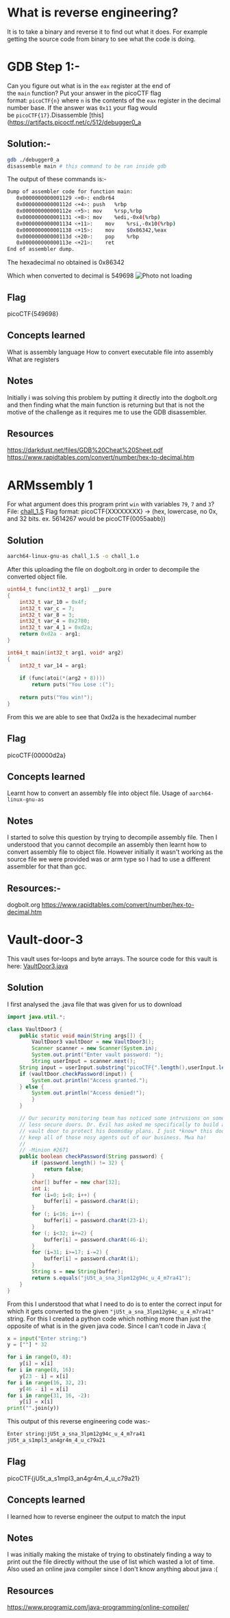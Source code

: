 
# What is reverse engineering?

It is to take a binary and reverse it to find out what it does. For example getting the source code from binary to see what the code is doing. 


# GDB Step 1:-

Can you figure out what is in the `eax` register at the end of the `main` function? Put your answer in the picoCTF flag format: `picoCTF{n}` where `n` is the contents of the `eax` register in the decimal number base. If the answer was `0x11` your flag would be `picoCTF{17}`.Disassemble [this](https://artifacts.picoctf.net/c/512/debugger0_a


## Solution:- 

```bash
gdb ./debugger0_a
disassemble main # this command to be ran inside gdb
```

The output of these commands is:-

```bash
Dump of assembler code for function main:
   0x0000000000001129 <+0>:	endbr64
   0x000000000000112d <+4>:	push   %rbp
   0x000000000000112e <+5>:	mov    %rsp,%rbp
   0x0000000000001131 <+8>:	mov    %edi,-0x4(%rbp)
   0x0000000000001134 <+11>:	mov    %rsi,-0x10(%rbp)
   0x0000000000001138 <+15>:	mov    $0x86342,%eax
   0x000000000000113d <+20>:	pop    %rbp
   0x000000000000113e <+21>:	ret
End of assembler dump.

```

The hexadecimal no obtained is 0x86342

Which when converted to decimal is 549698
![Photo not loading](Screenshots/Pasted%20image%2020251024122433.png)



## Flag

picoCTF{549698}

## Concepts learned

What is assembly language
How to convert executable file into assembly
What are registers 

## Notes

Initially i was solving this problem by putting it directly into the dogbolt.org and then finding what the main function is returning but that is not the motive of the challenge as it requires me to use the GDB disassembler. 

## Resources

https://darkdust.net/files/GDB%20Cheat%20Sheet.pdf 
https://www.rapidtables.com/convert/number/hex-to-decimal.htm


# ARMssembly 1

For what argument does this program print `win` with variables `79`, `7` and `3`? File: [chall_1.S](https://mercury.picoctf.net/static/eee77057c05086ff8bc47748cb1657ff/chall_1.S) Flag format: picoCTF{XXXXXXXX} -> (hex, lowercase, no 0x, and 32 bits. ex. 5614267 would be picoCTF{0055aabb})


## Solution

```bash
aarch64-linux-gnu-as chall_1.S -o chall_1.o
```

After this uploading the file on dogbolt.org in order to decompile the converted object file.

```c
uint64_t func(int32_t arg1) __pure
{
    int32_t var_10 = 0x4f;
    int32_t var_c = 7;
    int32_t var_8 = 3;
    int32_t var_4 = 0x2780;
    int32_t var_4_1 = 0xd2a;
    return 0xd2a - arg1;
}

int64_t main(int32_t arg1, void* arg2)
{
    int32_t var_14 = arg1;
    
    if (func(atoi(*(arg2 + 8))))
        return puts("You Lose :(");
    
    return puts("You win!");
}
```

From this we are able to see that 0xd2a is the hexadecimal number


## Flag

picoCTF{00000d2a}

## Concepts learned

Learnt how to convert an assembly file into object file. 
Usage of `aarch64-linux-gnu-as`

## Notes

I started to solve this question by trying to decompile assembly file. Then I understood that you cannot decompile an assembly then learnt how to convert assembly file to object file. However initially it wasn't working as the source file we were provided was or arm type so I had to use a different assembler for that than gcc. 

## Resources:-


dogbolt.org
https://www.rapidtables.com/convert/number/hex-to-decimal.htm


# Vault-door-3

This vault uses for-loops and byte arrays. The source code for this vault is here: [VaultDoor3.java](https://jupiter.challenges.picoctf.org/static/a4018cec1446761cb2e8cce05db925fa/VaultDoor3.java)

## Solution

I first analysed the .java file that was given for us to download

```java
import java.util.*;

class VaultDoor3 {
    public static void main(String args[]) {
        VaultDoor3 vaultDoor = new VaultDoor3();
        Scanner scanner = new Scanner(System.in);
        System.out.print("Enter vault password: ");
        String userInput = scanner.next();
	String input = userInput.substring("picoCTF{".length(),userInput.length()-1);
	if (vaultDoor.checkPassword(input)) {
	    System.out.println("Access granted.");
	} else {
	    System.out.println("Access denied!");
        }
    }

    // Our security monitoring team has noticed some intrusions on some of the
    // less secure doors. Dr. Evil has asked me specifically to build a stronger
    // vault door to protect his Doomsday plans. I just *know* this door will
    // keep all of those nosy agents out of our business. Mwa ha!
    //
    // -Minion #2671
    public boolean checkPassword(String password) {
        if (password.length() != 32) {
            return false;
        }
        char[] buffer = new char[32];
        int i;
        for (i=0; i<8; i++) {
            buffer[i] = password.charAt(i);
        }
        for (; i<16; i++) {
            buffer[i] = password.charAt(23-i);
        }
        for (; i<32; i+=2) {
            buffer[i] = password.charAt(46-i);
        }
        for (i=31; i>=17; i-=2) {
            buffer[i] = password.charAt(i);
        }
        String s = new String(buffer);
        return s.equals("jU5t_a_sna_3lpm12g94c_u_4_m7ra41");
    }
}
```

From this I understood that what I need to do is to enter the correct input for which it gets converted to the given `"jU5t_a_sna_3lpm12g94c_u_4_m7ra41"` string. For this I created a python code which nothing more than just the opposite of what is in the given java code. Since I can't code in Java :(

```python
x = input("Enter string:")
y = [""] * 32

for i in range(0, 8):
    y[i] = x[i]
for i in range(8, 16):
    y[23 - i] = x[i]
for i in range(16, 32, 2):
    y[46 - i] = x[i]
for i in range(31, 16, -2):
    y[i] = x[i]
print("".join(y))
```

This output of this reverse engineering code was:-

```bash
Enter string:jU5t_a_sna_3lpm12g94c_u_4_m7ra41
jU5t_a_s1mpl3_an4gr4m_4_u_c79a21
```

## Flag

picoCTF{jU5t_a_s1mpl3_an4gr4m_4_u_c79a21}


## Concepts learned

I learned how to reverse engineer the output to match the input

## Notes

I was initially making the mistake of trying to obstinately finding a way to print out the file directly without the use of list which wasted a lot of time. 
Also used an online java compiler since I don't know anything about java 
:(

## Resources

https://www.programiz.com/java-programming/online-compiler/

